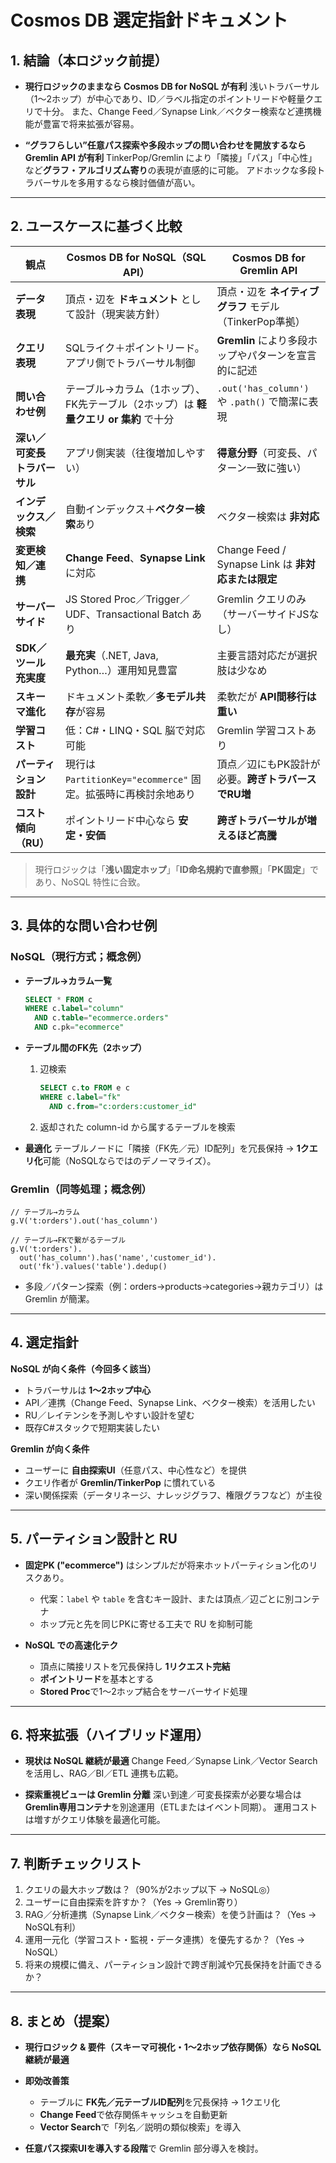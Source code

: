 # Cosmos DB 選定指針ドキュメント

## 1. 結論（本ロジック前提）

* **現行ロジックのままなら Cosmos DB for NoSQL が有利**
  浅いトラバーサル（1～2ホップ）が中心であり、ID／ラベル指定のポイントリードや軽量クエリで十分。
  また、Change Feed／Synapse Link／ベクター検索など連携機能が豊富で将来拡張が容易。

* **“グラフらしい”任意パス探索や多段ホップの問い合わせを開放するなら Gremlin API が有利**
  TinkerPop/Gremlin により「隣接」「パス」「中心性」など**グラフ・アルゴリズム寄り**の表現が直感的に可能。
  アドホックな多段トラバーサルを多用するなら検討価値が高い。

---

## 2. ユースケースに基づく比較

| 観点               | Cosmos DB for NoSQL（SQL API）                      | Cosmos DB for Gremlin API                 |
| ---------------- | ------------------------------------------------- | ----------------------------------------- |
| **データ表現**        | 頂点・辺を **ドキュメント** として設計（現実装方針）                     | 頂点・辺を **ネイティブグラフ** モデル（TinkerPop準拠）       |
| **クエリ表現**        | SQLライク＋ポイントリード。アプリ側でトラバーサル制御                      | **Gremlin** により多段ホップやパターンを宣言的に記述          |
| **問い合わせ例**       | テーブル→カラム（1ホップ）、FK先テーブル（2ホップ）は **軽量クエリ or 集約** で十分 | `.out('has_column')` や `.path()` で簡潔に表現   |
| **深い／可変長トラバーサル** | アプリ側実装（往復増加しやすい）                                  | **得意分野**（可変長、パターン一致に強い）                   |
| **インデックス／検索**    | 自動インデックス＋**ベクター検索**あり                             | ベクター検索は **非対応**                           |
| **変更検知／連携**      | **Change Feed**、**Synapse Link** に対応              | Change Feed / Synapse Link は **非対応または限定** |
| **サーバーサイド**      | JS Stored Proc／Trigger／UDF、Transactional Batch あり | Gremlin クエリのみ（サーバーサイドJSなし）                |
| **SDK／ツール充実度**   | **最充実**（.NET, Java, Python…）運用知見豊富                | 主要言語対応だが選択肢は少なめ                           |
| **スキーマ進化**       | ドキュメント柔軟／**多モデル共存**が容易                            | 柔軟だが **API間移行は重い**                        |
| **学習コスト**        | 低：C#・LINQ・SQL 脳で対応可能                              | Gremlin 学習コストあり                           |
| **パーティション設計**    | 現行は `PartitionKey="ecommerce"` 固定。拡張時に再検討余地あり     | 頂点／辺にもPK設計が必要。**跨ぎトラバースでRU増**             |
| **コスト傾向（RU）**    | ポイントリード中心なら **安定・安価**                             | **跨ぎトラバーサルが増えるほど高騰**                      |

> 現行ロジックは「**浅い固定ホップ**」「**ID命名規約で直参照**」「**PK固定**」であり、NoSQL 特性に合致。

---

## 3. 具体的な問い合わせ例

### NoSQL（現行方式；概念例）

* **テーブル→カラム一覧**

  ```sql
  SELECT * FROM c 
  WHERE c.label="column" 
    AND c.table="ecommerce.orders" 
    AND c.pk="ecommerce"
  ```

* **テーブル間のFK先（2ホップ）**

  1. 辺検索

     ```sql
     SELECT c.to FROM e c 
     WHERE c.label="fk" 
       AND c.from="c:orders:customer_id"
     ```
  2. 返却された column-id から属するテーブルを検索

* **最適化**
  テーブルノードに「隣接（FK先／元）ID配列」を冗長保持 → **1クエリ化**可能（NoSQLならではのデノーマライズ）。

### Gremlin（同等処理；概念例）

```gremlin
// テーブル→カラム
g.V('t:orders').out('has_column')

// テーブル→FKで繋がるテーブル
g.V('t:orders').
  out('has_column').has('name','customer_id').
  out('fk').values('table').dedup()
```

* 多段／パターン探索（例：orders→products→categories→親カテゴリ）は Gremlin が簡潔。

---

## 4. 選定指針

**NoSQL が向く条件（今回多く該当）**

* トラバーサルは **1～2ホップ中心**
* API／連携（Change Feed、Synapse Link、ベクター検索）を活用したい
* RU／レイテンシを予測しやすい設計を望む
* 既存C#スタックで短期実装したい

**Gremlin が向く条件**

* ユーザーに **自由探索UI**（任意パス、中心性など）を提供
* クエリ作者が **Gremlin/TinkerPop** に慣れている
* 深い関係探索（データリネージ、ナレッジグラフ、権限グラフなど）が主役

---

## 5. パーティション設計と RU

* **固定PK ("ecommerce")** はシンプルだが将来ホットパーティション化のリスクあり。

  * 代案：`label` や `table` を含むキー設計、または頂点／辺ごとに別コンテナ
  * ホップ元と先を同じPKに寄せる工夫で RU を抑制可能

* **NoSQL での高速化テク**

  * 頂点に隣接リストを冗長保持し **1リクエスト完結**
  * **ポイントリード**を基本とする
  * **Stored Proc**で1～2ホップ結合をサーバーサイド処理

---

## 6. 将来拡張（ハイブリッド運用）

* **現状は NoSQL 継続が最適**
  Change Feed／Synapse Link／Vector Search を活用し、RAG／BI／ETL 連携も広範。

* **探索重視ビューは Gremlin 分離**
  深い到達／可変長探索が必要な場合は **Gremlin専用コンテナ**を別途運用（ETLまたはイベント同期）。
  運用コストは増すがクエリ体験を最適化可能。

---

## 7. 判断チェックリスト

1. クエリの最大ホップ数は？（90%が2ホップ以下 → NoSQL◎）
2. ユーザーに自由探索を許すか？（Yes → Gremlin寄り）
3. RAG／分析連携（Synapse Link／ベクター検索）を使う計画は？（Yes → NoSQL有利）
4. 運用一元化（学習コスト・監視・データ連携）を優先するか？（Yes → NoSQL）
5. 将来の規模に備え、パーティション設計で跨ぎ削減や冗長保持を計画できるか？

---

## 8. まとめ（提案）

* **現行ロジック & 要件（スキーマ可視化・1～2ホップ依存関係）なら NoSQL 継続が最適**

* **即効改善策**

  * テーブルに **FK先／元テーブルID配列**を冗長保持 → 1クエリ化
  * **Change Feed**で依存関係キャッシュを自動更新
  * **Vector Search**で「列名／説明の類似検索」を導入

* **任意パス探索UIを導入する段階**で Gremlin 部分導入を検討。
